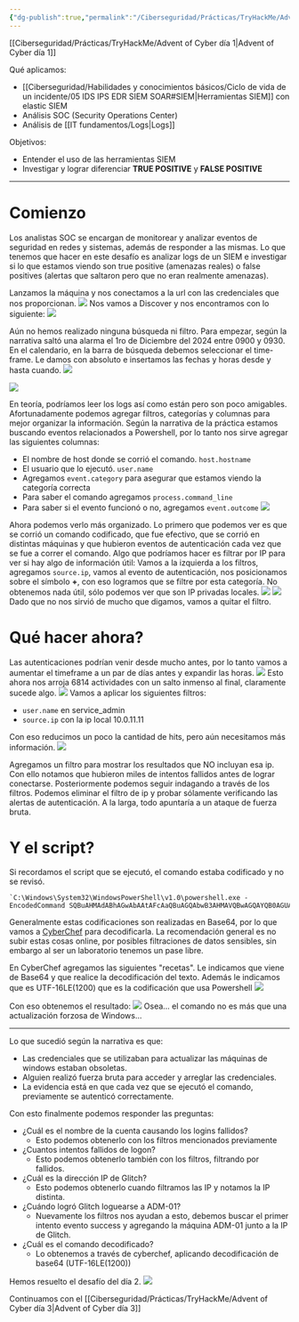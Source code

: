```yaml
---
{"dg-publish":true,"permalink":"/Ciberseguridad/Prácticas/TryHackMe/Advent of Cyber día 2/"}
---
```


[[Ciberseguridad/Prácticas/TryHackMe/Advent of Cyber día 1\|Advent of Cyber día 1]]

Qué aplicamos:
- [[Ciberseguridad/Habilidades y conocimientos básicos/Ciclo de vida de un incidente/05 IDS IPS EDR SIEM SOAR#SIEM\|Herramientas SIEM]] con elastic SIEM
- Análisis SOC (Security Operations Center)
- Análisis de [[IT fundamentos/Logs\|Logs]]

Objetivos:
- Entender el uso de las herramientas SIEM
- Investigar y lograr diferenciar **TRUE POSITIVE** y **FALSE POSITIVE**

---

# Comienzo

Los analistas SOC se encargan de monitorear y analizar eventos de seguridad en redes y sistemas, además de responder a las mismas.
Lo que tenemos que hacer en este desafío es analizar logs de un SIEM e investigar si lo que estamos viendo son true positive (amenazas reales) o false positives (alertas que saltaron pero que no eran realmente amenazas).

Lanzamos la máquina y nos conectamos a la url con las credenciales que nos proporcionan.
![](https://i.imgur.com/DEsADDw.png)
Nos vamos a Discover y nos encontramos con lo siguiente:
![](https://i.imgur.com/xGdNlwa.png)

Aún no hemos realizado ninguna búsqueda ni filtro. Para empezar, según la narrativa saltó una alarma el 1ro de Diciembre del 2024 entre 0900 y 0930. 
En el calendario, en la barra de búsqueda debemos seleccionar el time-frame. Le damos con absoluto e insertamos las fechas y horas desde y hasta cuando.
![](https://i.imgur.com/6weUg9Q.png)

![](https://i.imgur.com/grwoHqo.png)

En teoría, podríamos leer los logs así como están pero son poco amigables. Afortunadamente podemos agregar filtros, categorías y columnas para mejor organizar la información.
Según la narrativa de la práctica estamos buscando eventos relacionados a Powershell, por lo tanto nos sirve agregar las siguientes columnas:
- El nombre de host donde se corrió el comando. `host.hostname`
- El usuario que lo ejecutó. `user.name`
- Agregamos `event.category` para asegurar que estamos viendo la categoría correcta
- Para saber el comando agregamos `process.command_line`
- Para saber si el evento funcionó o no, agregamos `event.outcome`
![](https://i.imgur.com/pZ7aEPK.png)

Ahora podemos verlo más organizado.
Lo primero que podemos ver es que se corrió un comando codificado, que fue efectivo, que se corrió en distintas máquinas y que hubieron eventos de autenticación cada vez que se fue a correr el comando.
Algo que podríamos hacer es filtrar por IP para ver si hay algo de información útil:
Vamos a la izquierda a los filtros, agregamos `source.ip`, vamos al evento de autenticación, nos posicionamos sobre el símbolo **+**, con eso logramos que se filtre por esta categoría. No obtenemos nada útil, sólo podemos ver que son IP privadas locales.
![](https://i.imgur.com/n8vKz5L.png)
![](https://i.imgur.com/v5vGhcw.png)
Dado que no nos sirvió de mucho que digamos, vamos a quitar el filtro.

# Qué hacer ahora?
Las autenticaciones podrían venir desde mucho antes, por lo tanto vamos a aumentar el timeframe a un par de días antes y expandir las horas.
![](https://i.imgur.com/MJqInz5.png)
Esto ahora nos arroja 6814 actividades con un salto inmenso al final, claramente sucede algo.
![](https://i.imgur.com/mpkB1L2.png)
Vamos a aplicar los siguientes filtros:
- `user.name` en service_admin
- `source.ip` con la ip local 10.0.11.11

Con eso reducimos un poco la cantidad de hits, pero aún necesitamos más información.
![](https://i.imgur.com/nNAMZLK.png)

Agregamos un filtro para mostrar los resultados que NO incluyan esa ip.
Con ello notamos que hubieron miles de intentos fallidos antes de lograr conectarse.
Posteriormente podemos seguir indagando a través de los filtros. Podemos eliminar el filtro de ip y probar sólamente verificando las alertas de autenticación. A la larga, todo apuntaría a un ataque de fuerza bruta.

# Y el script?
Si recordamos el script que se ejecutó, el comando estaba codificado y no se revisó.
```
`C:\Windows\System32\WindowsPowerShell\v1.0\powershell.exe -EncodedCommand SQBuAHMAdABhAGwAbAAtAFcAaQBuAGQAbwB3AHMAVQBwAGQAYQB0AGUAIAAtAEEAYwBjAGUAcAB0AEEAbABsACAALQBBAHUAdABvAFIAZQBiAG8AbwB0AA==`
```
Generalmente estas codificaciones son realizadas en Base64, por lo que vamos a <a href="https://gchq.github.io/CyberChef/">CyberChef</a> para decodificarla.
La recomendación general es no subir estas cosas online, por posibles filtraciones de datos sensibles, sin embargo al ser un laboratorio tenemos un pase libre.

En CyberChef agregamos las siguientes "recetas". Le indicamos que viene de Base64 y que realice la decodificación del texto. Además le indicamos que es UTF-16LE(1200) que es la codificación que usa Powershell
![](https://i.imgur.com/BACJ3D4.png)

Con eso obtenemos el resultado:
![](https://i.imgur.com/hlQ5bXY.png)
Osea... el comando no es más que una actualización forzosa de Windows...

---
Lo que sucedió según la narrativa es que:
- Las credenciales que se utilizaban para actualizar las máquinas de windows estaban obsoletas.
- Alguien realizó fuerza bruta para acceder y arreglar las credenciales.
- La evidencia está en que cada vez que se ejecutó el comando, previamente se autenticó correctamente.

Con esto finalmente podemos responder las preguntas:
- ¿Cuál es el nombre de la cuenta causando los logins fallidos?
	- Esto podemos obtenerlo con los filtros mencionados previamente
- ¿Cuantos intentos fallidos de logon?
	- Esto podemos obtenerlo también con los filtros, filtrando por fallidos.
- ¿Cuál es la dirección IP de Glitch?
	- Esto podemos obtenerlo cuando filtramos las IP y notamos la IP distinta.
- ¿Cuándo logró Glitch loguearse a ADM-01?
	- Nuevamente los filtros nos ayudan a esto, debemos buscar el primer intento evento success y agregando la máquina ADM-01 junto a la IP de Glitch.
- ¿Cuál es el comando decodificado?
	- Lo obtenemos a través de cyberchef, aplicando decodificación de base64 (UTF-16LE(1200))

Hemos resuelto el desafío del día 2.
![](https://i.imgur.com/rhNJCOw.png)


Continuamos con el [[Ciberseguridad/Prácticas/TryHackMe/Advent of Cyber día 3\|Advent of Cyber día 3]]